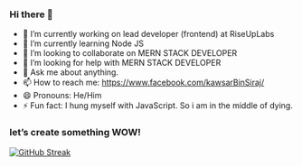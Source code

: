 ### Hi there 👋

- 🔭 I’m currently working on lead developer (frontend) at RiseUpLabs
- 🌱 I’m currently learning Node JS
- 👯 I’m looking to collaborate on MERN STACK DEVELOPER
- 🤔 I’m looking for help with MERN STACK DEVELOPER
- 💬 Ask me about anything.
- 📫 How to reach me: https://www.facebook.com/kawsarBinSiraj/
- 😄 Pronouns: He/Him
- ⚡ Fun fact: I hung myself with JavaScript. So i am in the middle of dying. 


### let’s create something WOW!


[![GitHub Streak](https://github-readme-streak-stats.herokuapp.com?user=kawsarBinSiraj&theme=swift)](https://git.io/streak-stats)
